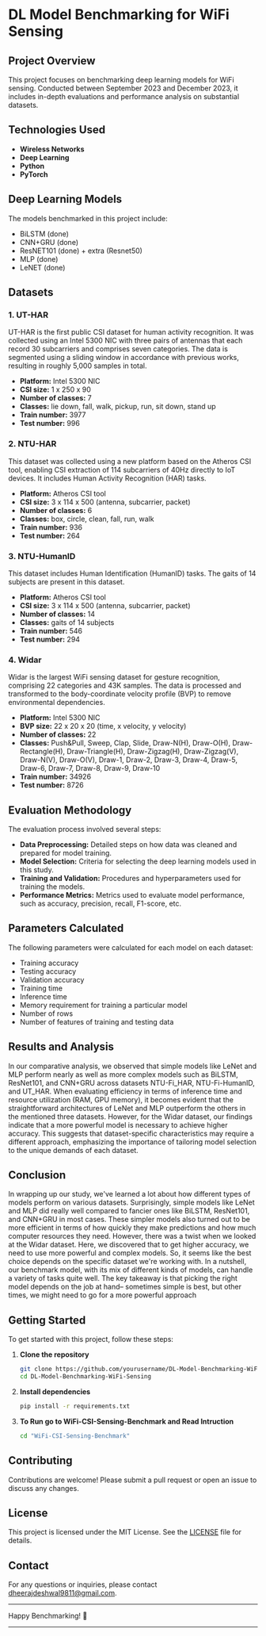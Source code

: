 # DL Model Benchmarking for WiFi Sensing

## Project Overview
This project focuses on benchmarking deep learning models for WiFi sensing. Conducted between September 2023 and December 2023, it includes in-depth evaluations and performance analysis on substantial datasets.

## Technologies Used
- **Wireless Networks**
- **Deep Learning**
- **Python**
- **PyTorch**

## Deep Learning Models
The models benchmarked in this project include:
- BiLSTM (done)
- CNN+GRU (done)
- ResNET101 (done) + extra (Resnet50)
- MLP (done)
- LeNET (done)

## Datasets

### 1. UT-HAR
UT-HAR is the first public CSI dataset for human activity recognition. It was collected using an Intel 5300 NIC with three pairs of antennas that each record 30 subcarriers and comprises seven categories. The data is segmented using a sliding window in accordance with previous works, resulting in roughly 5,000 samples in total.

- **Platform:** Intel 5300 NIC
- **CSI size:** 1 x 250 x 90
- **Number of classes:** 7
- **Classes:** lie down, fall, walk, pickup, run, sit down, stand up
- **Train number:** 3977
- **Test number:** 996

### 2. NTU-HAR
This dataset was collected using a new platform based on the Atheros CSI tool, enabling CSI extraction of 114 subcarriers of 40Hz directly to IoT devices. It includes Human Activity Recognition (HAR) tasks.

- **Platform:** Atheros CSI tool
- **CSI size:** 3 x 114 x 500 (antenna, subcarrier, packet)
- **Number of classes:** 6
- **Classes:** box, circle, clean, fall, run, walk
- **Train number:** 936
- **Test number:** 264

### 3. NTU-HumanID
This dataset includes Human Identification (HumanID) tasks. The gaits of 14 subjects are present in this dataset.

- **Platform:** Atheros CSI tool
- **CSI size:** 3 x 114 x 500 (antenna, subcarrier, packet)
- **Number of classes:** 14
- **Classes:** gaits of 14 subjects
- **Train number:** 546
- **Test number:** 294

### 4. Widar
Widar is the largest WiFi sensing dataset for gesture recognition, comprising 22 categories and 43K samples. The data is processed and transformed to the body-coordinate velocity profile (BVP) to remove environmental dependencies.

- **Platform:** Intel 5300 NIC
- **BVP size:** 22 x 20 x 20 (time, x velocity, y velocity)
- **Number of classes:** 22
- **Classes:** Push&Pull, Sweep, Clap, Slide, Draw-N(H), Draw-O(H), Draw-Rectangle(H), Draw-Triangle(H), Draw-Zigzag(H), Draw-Zigzag(V), Draw-N(V), Draw-O(V), Draw-1, Draw-2, Draw-3, Draw-4, Draw-5, Draw-6, Draw-7, Draw-8, Draw-9, Draw-10
- **Train number:** 34926
- **Test number:** 8726

## Evaluation Methodology
The evaluation process involved several steps:
- **Data Preprocessing:** Detailed steps on how data was cleaned and prepared for model training.
- **Model Selection:** Criteria for selecting the deep learning models used in this study.
- **Training and Validation:** Procedures and hyperparameters used for training the models.
- **Performance Metrics:** Metrics used to evaluate model performance, such as accuracy, precision, recall, F1-score, etc.

## Parameters Calculated
The following parameters were calculated for each model on each dataset:
- Training accuracy
- Testing accuracy
- Validation accuracy
- Training time
- Inference time
- Memory requirement for training a particular model
- Number of rows
- Number of features of training and testing data

## Results and Analysis
In our comparative analysis, we observed that simple models like LeNet and MLP perform
 nearly as well as more complex models such as BiLSTM, ResNet101, and CNN+GRU across
 datasets NTU-Fi_HAR, NTU-Fi-HumanID, and UT_HAR. When evaluating efficiency in terms of
 inference time and resource utilization (RAM, GPU memory), it becomes evident that the
 straightforward architectures of LeNet and MLP outperform the others in the mentioned three
 datasets.
 However, for the Widar dataset, our findings indicate that a more powerful model is necessary to
 achieve higher accuracy. This suggests that dataset-specific characteristics may require a
 different approach, emphasizing the importance of tailoring model selection to the unique
 demands of each dataset.

## Conclusion
 In wrapping up our study, we've learned a lot about how different types of models
 perform on various datasets. Surprisingly, simple models like LeNet and MLP did really
 well compared to fancier ones like BiLSTM, ResNet101, and CNN+GRU in most cases.
 These simpler models also turned out to be more efficient in terms of how quickly they
 make predictions and how much computer resources they need.
 However, there was a twist when we looked at the Widar dataset. Here, we discovered
 that to get higher accuracy, we need to use more powerful and complex models. So, it
 seems like the best choice depends on the specific dataset we're working with.
 In a nutshell, our benchmark model, with its mix of different kinds of models, can handle
 a variety of tasks quite well. The key takeaway is that picking the right model depends
 on the job at hand– sometimes simple is best, but other times, we might need to go for
 a more powerful approach


## Getting Started
To get started with this project, follow these steps:

1. **Clone the repository**
    ```sh
    git clone https://github.com/yourusername/DL-Model-Benchmarking-WiFi-Sensing.git
    cd DL-Model-Benchmarking-WiFi-Sensing
    ```

2. **Install dependencies**
    ```sh
    pip install -r requirements.txt
    ```

3. **To Run go to WiFi-CSI-Sensing-Benchmark and Read Intruction**
    ```sh
    cd "WiFi-CSI-Sensing-Benchmark"
    ```

## Contributing
Contributions are welcome! Please submit a pull request or open an issue to discuss any changes.

## License
This project is licensed under the MIT License. See the [LICENSE](LICENSE) file for details.

## Contact
For any questions or inquiries, please contact [dheerajdeshwal9811@gmail.com](mailto:dheerajdeshwal9811@gmail.com).

---

Happy Benchmarking! 🚀

---

